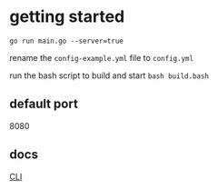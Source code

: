 # getting started

```
go run main.go --server=true
````

rename the `config-example.yml` file to `config.yml`

run the bash script to build and start
`bash build.bash`

## default port

8080

## docs

[CLI](docs/cli.md)
